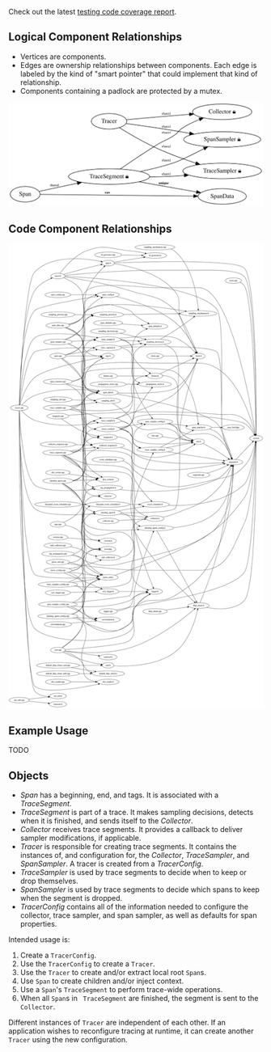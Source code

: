 Check out the latest [testing code coverage report][1].

Logical Component Relationships
-------------------------------
- Vertices are components.
- Edges are ownership relationships between components.  Each edge is labeled
  by the kind of "smart pointer" that could implement that kind of
  relationship.
- Components containing a padlock are protected by a mutex.

![diagram](ownership.svg)

Code Component Relationships
----------------------------
![another diagram](includes.svg)

Example Usage
-------------
TODO

Objects
-------
- _Span_ has a beginning, end, and tags.  It is associated with a _TraceSegment_.
- _TraceSegment_ is part of a trace.  It makes sampling decisions, detects when
  it is finished, and sends itself to the _Collector_.
- _Collector_ receives trace segments.  It provides a callback to deliver
  sampler modifications, if applicable.
- _Tracer_ is responsible for creating trace segments. It contains the
  instances of, and configuration for, the _Collector_, _TraceSampler_, and
  _SpanSampler_.  A tracer is created from a _TracerConfig_.
- _TraceSampler_ is used by trace segments to decide when to keep or drop
  themselves.
- _SpanSampler_ is used by trace segments to decide which spans to keep when
  the segment is dropped.
- _TracerConfig_ contains all of the information needed to configure the collector,
  trace sampler, and span sampler, as well as defaults for span properties.

Intended usage is:

1. Create a `TracerConfig`.
2. Use the `TracerConfig` to create a `Tracer`.
3. Use the `Tracer` to create and/or extract local root `Span`s.
4. Use `Span` to create children and/or inject context.
5. Use a `Span`'s `TraceSegment` to perform trace-wide operations.
6. When all `Span`s in ` TraceSegment` are finished, the segment is sent to the
   `Collector`.

Different instances of `Tracer` are independent of each other.  If an
application wishes to reconfigure tracing at runtime, it can create another
`Tracer` using the new configuration.

[1]: https://datadog.github.io/dd-trace-cpp/datadog
